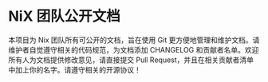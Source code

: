 # NiX 团队公开文档

本项目为 Nix 团队所有可公开的文档，旨在使用 Git 更方便地管理和维护文档。请维护者自觉遵守相关的代码规范，为文档添加 CHANGELOG 和贡献者名单。欢迎所有人为文档提供修改意见，请直接提交 Pull Request，并且在相关贡献者清单中加上你的名字。请遵守相关的开源协议！
